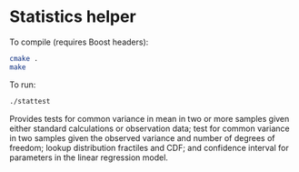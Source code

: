 Statistics helper
=================

To compile (requires Boost headers):

```sh
cmake .
make
```

To run:

```sh
./stattest
```

Provides tests for common variance in mean in two or more samples given either
standard calculations or observation data; test for common variance in two
samples given the observed variance and number of degrees of freedom; lookup
distribution fractiles and CDF; and confidence interval for parameters in the
linear regression model.
